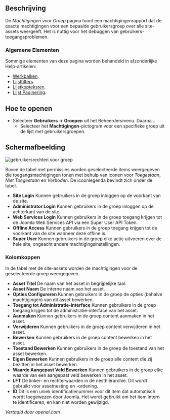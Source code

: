 <!-- Filename: Help4.x:Permissions_for_Group  / Display title: Machtigingen voor Groep -->

## Beschrijving

De *Machtigingen voor Groep* pagina toont een machtigingenrapport dat de exacte 
machtigingen voor een bepaalde gebruikersgroep over alle site-assets weergeeft. Het is nuttig voor 
het debuggen van gebruikers-toegangsproblemen.

### Algemene Elementen

Sommige elementen van deze pagina worden behandeld in afzonderlijke Help-artikelen:

* [Werkbalken](jdocmanual?article=help/common-elements/toolbars).
* [Lijstfilters](jdocmanual?article=help/common-elements/list-filters).
* [Lijstkopteksten](jdocmanual?article=help/common-elements/list-column-headers).
* [Lijst Paginering](jdocmanual?article=help/common-elements/list-pagination).

## Hoe te openen

- Selecteer **Gebruikers → Groepen** uit het Beheerdersmenu. Daarna...
  - Selecteer het **Machtigingen**-pictogram voor een specifieke groep uit de lijst met gebruikersgroepen.

## Schermafbeelding

![gebruikersrechten voor groep](../../../nl/images/users/users-permissions-for-group.png)

Boven de tabel met permissies worden geselecteerde items weergegeven die toegangsmachtigingen
tonen met behulp van iconen voor *Toegestaan*, *Niet Toegestaan* en *Verboden*. De icoonlegenda bevindt zich onder
de tabel.

- **Site Login** Kunnen gebruikers in de groep inloggen op de voorkant van de site.
- **Administrator Login** Kunnen gebruikers in de groep inloggen op de achterkant van de site.
- **Web Services Login** Kunnen gebruikers in de groep toegang krijgen tot de Joomla Web Services
  API via een Super User API Token.
- **Offline Access** Kunnen gebruikers in de groep toegang krijgen tot de voorkant van de site wanneer deze
  offline is.
- **Super User** Kunnen gebruikers in de groep elke actie uitvoeren over
  de hele site, ongeacht andere machtigingsinstellingen.

### Kolomkoppen

In de tabel met de site-assets worden de machtigingen voor de geselecteerde groep weergegeven.

- **Asset Titel** De naam van het asset in begrijpelijke taal.
- **Asset Naam** De interne naam van het asset.
- **Opties Configureren** Kunnen gebruikers in de groep de 
  opties (behalve machtigingen) van dit asset bewerken.
- **Toegang tot Administratie-interface** Kunnen gebruikers in de groep toegang krijgen tot de
  administratie-interface van het asset.
- **Aanmaken** Kunnen gebruikers in de groep content aanmaken in het asset.
- **Verwijderen** Kunnen gebruikers in de groep content verwijderen in het asset.
- **Bewerken** Kunnen gebruikers in de groep content bewerken in het asset.
- **Toestand Bewerken** Kunnen gebruikers in de groep de toestand van het asset bewerken.
- **Eigen Bewerken** Kunnen gebruikers in de groep alle content die zij bezitten in het asset bewerken.
- **Waarde Aangepast Veld Bewerken** Kunnen gebruikers in de groep elke
  waarde van een aangepast veld bewerken in het asset.
- **LFT** De linker- en rechterwaarden in de nesthiërarchie. Dit wordt gebruikt
  voor assetnesting en -ordening.
- **ID** Dit is een uniek identificatienummer voor dit item dat
  automatisch wordt toegewezen door Joomla. Het wordt gebruikt om het item intern te identificeren,
  en kan niet worden gewijzigd.

*Vertaald door openai.com*


